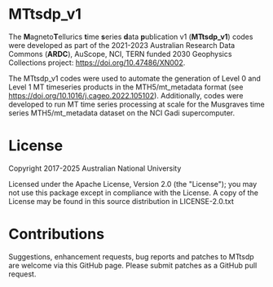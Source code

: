 
MTtsdp_v1
=========

The **M**agneto**T**ellurics **t**ime **s**eries **d**ata **p**ublication v1 (**MTtsdp_v1**) codes were developed as part of the 2021-2023 Australian Research Data Commons (**ARDC**), AuScope, NCI, TERN funded 2030 Geophysics Collections project: https://doi.org/10.47486/XN002.

The MTtsdp_v1 codes were used to automate the generation of Level 0 and Level 1 MT timeseries products in the MTH5/mt_metadata format (see https://doi.org/10.1016/j.cageo.2022.105102). Additionally, codes were developed to run MT time series processing at scale for the Musgraves time series MTH5/mt_metadata dataset on the NCI Gadi supercomputer. 

License
=======
Copyright 2017-2025 Australian National University

Licensed under the Apache License, Version 2.0 (the "License"); you may not use this package except in compliance with the License. A copy of the License may be found in this source distribution in LICENSE-2.0.txt

Contributions
=============
Suggestions, enhancement requests, bug reports and patches to MTtsdp are welcome via this GitHub page. Please submit patches as a GitHub pull request. 
